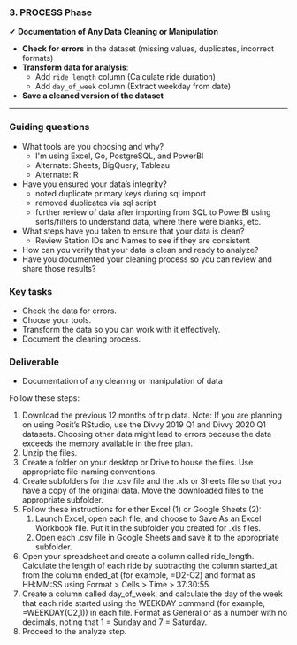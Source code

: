 ### **3. PROCESS Phase**

✔ **Documentation of Any Data Cleaning or Manipulation**

- **Check for errors** in the dataset (missing values, duplicates, incorrect formats)
- **Transform data for analysis**:
    - Add `ride_length` column (Calculate ride duration)
    - Add `day_of_week` column (Extract weekday from date)
- **Save a cleaned version of the dataset**

---

### Guiding questions
- What tools are you choosing and why?
	- I'm using Excel, Go, PostgreSQL, and PowerBI
	- Alternate: Sheets, BigQuery, Tableau
	- Alternate: R
- Have you ensured your data’s integrity? 
	- noted duplicate primary keys during sql import
	- removed duplicates via sql script
	- further review of data after importing from SQL to PowerBI using sorts/filters to understand data, where there were blanks, etc.
- What steps have you taken to ensure that your data is clean?
	- Review Station IDs and Names to see if they are consistent
- How can you verify that your data is clean and ready to analyze?
- Have you documented your cleaning process so you can review and share those results?
### Key tasks
- Check the data for errors.
- Choose your tools.
- Transform the data so you can work with it effectively.
- Document the cleaning process.
### Deliverable
- Documentation of any cleaning or manipulation of data

Follow these steps:
1. Download the previous 12 months of trip data. Note: If you are planning on using Posit’s RStudio, use the Divvy 2019 Q1 and Divvy 2020 Q1 datasets. Choosing other data might lead to errors because the data exceeds the memory available in the free plan.
2. Unzip the files.
3. Create a folder on your desktop or Drive to house the files. Use appropriate file-naming conventions.
4. Create subfolders for the .csv file and the .xls or Sheets file so that you have a copy of the original data. Move the downloaded files to the appropriate subfolder.
5. Follow these instructions for either Excel (1) or Google Sheets (2):
	1. Launch Excel, open each file, and choose to Save As an Excel Workbook file. Put it in the subfolder you created for .xls files.
	2. Open each .csv file in Google Sheets and save it to the appropriate subfolder.
6. Open your spreadsheet and create a column called ride_length. Calculate the length of each ride by subtracting the column started_at from the column ended_at (for example, =D2-C2) and format as HH:MM:SS using Format > Cells > Time > 37:30:55.
7. Create a column called day_of_week, and calculate the day of the week that each ride started using the WEEKDAY command (for example, =WEEKDAY(C2,1)) in each file. Format as General or as a number with no decimals, noting that 1 = Sunday and 7 = Saturday.
8. Proceed to the analyze step.